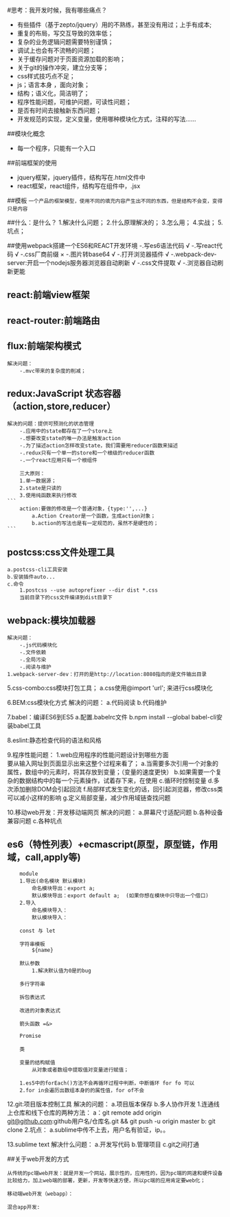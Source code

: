 #思考：我开发时候，我有哪些痛点？ 
   - 有些插件（基于zepto/jquery）用的不熟练，甚至没有用过；上手有成本;  
   - 重复的布局，写交互导致的效率低；   
   - 复杂的业务逻辑问题需要特别谨慎；  
   - 调试上也会有不流畅的问题； 
   - 关于缓存问题对于页面资源加载的影响； 
   - 关于git的操作冲突，建立分支等； 
   - css样式技巧点不足； 
   - js；语言本身 ，面向对象；
   - 结构；语义化，简洁明了；
   - 程序性能问题，可维护问题，可读性问题； 
   - 是否有时间去接触新东西问题；
   - 开发规范的实现，定义变量，使用哪种模块化方式，注释的写法......

##模块化概念
- 每一个程序，只能有一个入口

##前端框架的使用
- jquery框架，jquery插件，结构写在.html文件中
- react框架，react组件，结构写在组件中，.jsx


##模板
`一个产品的框架模型，使用不同的填充内容产生出不同的东西，但是结构不会变，变得只是内容` 



##什么：是什么？
    1.解决什么问题；
    2.什么原理解决的；
    3.怎么用；
    4.实战；
    5.坑点；


##使用webpack搭建一个ES6和REACT开发环境
    -.写es6语法代码          √
    -.写react代码            √
    -.css厂商前缀            ×
    -.图片转base64           √
    -.打开浏览器插件         √
    -.webpack-dev-server:开启一个nodejs服务器浏览器自动刷新 √
    -.css文件提取             √
    -.浏览器自动刷新更能



## react:前端view框架

## react-router:前端路由

## flux:前端架构模式
    解决问题：
        -.mvc带来的复杂度的削减；

## redux:JavaScript 状态容器（action,store,reducer）
    解决的问题：提供可预测化的状态管理
        -.应用中的state都存在了一个store上
        -.想要改变state的唯一办法是触发action
        -.为了描述action怎样改变state，我们需要用reducer函数来描述
        -.redux只有一个单一的store和一个根级的reducer函数
        -.一个react应用只有一个根组件
        
        三大原则：  
        1.单一数据源；  
        2.state是只读的  
        3.使用纯函数来执行修改  
    ```
        action:要做的修改是一个普通对象，{type:'',...}  
            a.Action Creator是一个函数，生成action对象； 
            b.action的写法也是有一定规范的，虽然不是硬性的；  
    ```


## postcss:css文件处理工具  
    a.postcss-cli工具安装  
    b.安装插件auto...  
    c.命令  
        1.postcss --use autoprefixer --dir dist *.css  
        当前目录下的css文件编译到dist目录下  

## webpack:模块加载器  
    解决问题：  
        -.js代码模块化  
        -.文件依赖  
        -.全局污染  
        -.阅读与维护  
    1.webpack-server-dev：打开的是http://location:8080指向的是文件输出目录  

    
 5.css-combo:css模块打包工具；
    a.css使用@import 'url'; 来进行css模块化 

 6.BEM:css模块化方式
    解决的问题：
        a.代码阅读
        b.代码维护

 7.babel：编译ES6到ES5
    a.配置.babelrc文件
    b.npm install --global babel-cli安装babel工具

 8.eslint:静态检查代码的语法和风格



 9.程序性能问题：
 1.web应用程序的性能问题设计到哪些方面  
    要从输入网址到页面显示出来这整个过程来看了；
    a.当需要多次引用一个对象的属性，数组中的元素时，将其存放到变量；（变量的速度更快）
    b.如果需要一个复杂的数据结构中的每一个元素操作，试着存下来，在使用
    c.循环时控制变量
    d.多次添加删除DOM会引起回流
    f.局部样式发生变化的话，回引起浏览器，修改css类可以减小这样的影响
    g.定义局部变量，减少作用域链查找问题

10.移动web开发：开发移动端网页
    解决的问题：
        a.屏幕尺寸适配问题
        b.各种设备兼容问题
        c.各种坑点

## es6（特性列表）+ecmascript(原型，原型链，作用域，call,apply等)
```
    module
    1.导出(命名模块 默认模块)
        命名模块导出：export a;
        默认模块导出：export default a;  (如果你想在模块中只导出一个借口)
    2.导入
        命名模块导入：
        默认模块导入：

    const 与 let

    字符串模板
        ${name}

    默认参数
        1.解决默认值为0是的bug

    多行字符串

    拆包表达式

    改进的对象表达式

    箭头函数 =&>

    Promise

    类

    变量的结构赋值
        从对象或者数组中提取值对变量进行赋值；

    1.es5中的forEach()方法不会再循环过程中判断，中断循环 for fo 可以
    2.for in会遍历出数组本身的的属性值，for of不会
```

 12.git:项目版本控制工具
    解决的问题：
        a.项目版本保存
        b.多人协作开发
    1.连通线上仓库和线下仓库的两种方法：
        a：git remote add origin git@github.com:github用户名/仓库名.git && git push -u origin master
        b: git clone
    2.坑点：
        a.sublime中传不上去，用户名有验证，ip。。

13.sublime text
    解决什么问题：
        a.开发写代码
        b.管理项目
        c.git之间打通

##关于web开发的方式

    从传统的pc端web开发：就是开发一个网站，展示性的，应用性的，因为pc端的网速和硬件设备比较给力，加上web端的部署，更新，开发等快速方便，所以pc端的应用肯定要web化；

    移动端web开发（webapp）：

    混合app开发:






